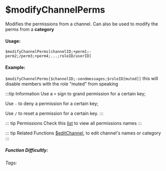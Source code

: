 # $modifyChannelPerms
Modifies the permissions from a channel. Can also be used to modify the perms from a **category**

#### Usage: 
`$modifyChannelPerms[channelID;+perm1;-perm2;/perm3;+perm4;...;roleID/userID]`

#### Example:
`$modifyChannelPerms[$channelID;-sendmessages;$roleID[muted]]`
this will disable members with the role "muted" from speaking


:::tip Information
Use a `+` sign to grand permission for a certain key;

Use `-` to deny a permission for a certain key;

Use `/` to reset a permission for a certain key.
:::

::: tip Permissions
Check this [list](../CodeReferences/ref.permissions_list.md) to view all permissions names
:::

::: tip Related Functions
[$editChannel](../Channel/editChannel.md), to edit channel's names or category
:::


##### Function Difficultly: <Badge type="danger" text="Difficult" vertical="middle" /> 
###### Tags: <Badge type="tip" text="channel" vertical="middle" /> <Badge type="tip" text="modify" vertical="middle" /> <Badge type="tip" text="edit Channel" vertical="middle" /> <Badge type="tip" text="modify Channel" vertical="middle" /> 